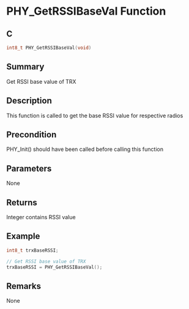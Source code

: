 # PHY_GetRSSIBaseVal Function

## C

```c
int8_t PHY_GetRSSIBaseVal(void)
```

## Summary

Get RSSI base value of TRX  

## Description

This function is called to get the base RSSI value for respective
radios

## Precondition

PHY_Init() should have been called before calling this function  

## Parameters

None  

## Returns

Integer contains RSSI value

## Example

```c
int8_t trxBaseRSSI;

// Get RSSI base value of TRX
trxBaseRSSI = PHY_GetRSSIBaseVal();

```

## Remarks

None
